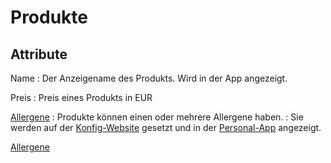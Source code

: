 # Produkte

## Attribute

Name
: Der Anzeigename des Produkts. Wird in der App angezeigt.

Preis
: Preis eines Produkts in EUR

[Allergene](Allergene.md)
: Produkte können einen oder mehrere Allergene haben.
: Sie werden auf der [Konfig-Website](Konfig-Website.md) gesetzt und in der [Personal-App](Personal-App.md) angezeigt.

<seealso>
 <category ref="related">
           <a href="Allergene.md">Allergene</a>
       </category>
</seealso>